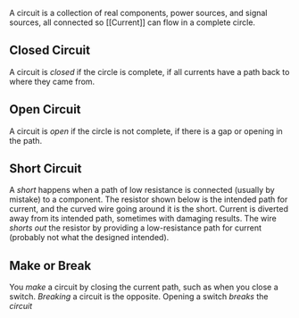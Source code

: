 A circuit is a collection of real components, power sources, and signal  sources, all connected so [[Current]] can flow in a complete circle.
## Closed Circuit
A circuit is *closed* if the circle is complete, if all currents have a path back to where they came from.
## Open Circuit
A circuit is *open* if the circle is not complete, if there is a gap or opening in the path.
## Short Circuit
A *short* happens when a path of low resistance is connected (usually by mistake) to a component. The resistor shown below is the intended path for current, and the curved wire going around it is the short. Current is diverted away from its  intended path, sometimes with damaging results. The wire *shorts out* the resistor by providing a low-resistance path for current (probably not what the designed intended).
## Make or Break
You *make* a circuit by closing the current path, such as when you close a switch. *Breaking* a circuit is the opposite. Opening a switch *breaks* the *circuit*

